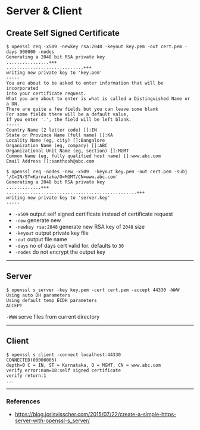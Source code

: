 # Server & Client

## Create Self Signed Certificate

```shell
$ openssl req -x509 -newkey rsa:2048 -keyout key.pem -out cert.pem -days 900000 -nodes
Generating a 2048 bit RSA private key
................+++
.............................+++
writing new private key to 'key.pem'
-----
You are about to be asked to enter information that will be incorporated
into your certificate request.
What you are about to enter is what is called a Distinguished Name or a DN.
There are quite a few fields but you can leave some blank
For some fields there will be a default value,
If you enter '.', the field will be left blank.
-----
Country Name (2 letter code) []:IN
State or Province Name (full name) []:KA
Locality Name (eg, city) []:Bangalore
Organization Name (eg, company) []:ABC
Organizational Unit Name (eg, section) []:MGMT
Common Name (eg, fully qualified host name) []:www.abc.com
Email Address []:santhosh@abc.com

$ openssl req -nodes -new -x509  -keyout key.pem -out cert.pem -subj '/C=IN/ST=Karnataka/O=MGMT/CN=www.abc.com'
Generating a 2048 bit RSA private key
.............+++
.................................................+++
writing new private key to 'server.key'
-----
```

- `-x509` output self signed certificate instead of certificate request
- `-new` generate new
- `-newkey rsa:2048` generate new RSA key of `2048` size
- `-keyout` output private key file
- `-out` output file name
- `-days` no of days cert valid for. defaults to `30`
- `-nodes` do not encrypt the output key

---

## Server

```shell
$ openssl s_server -key key.pem -cert cert.pem -accept 44330 -WWW
Using auto DH parameters
Using default temp ECDH parameters
ACCEPT
```

`-WWW` serve files from current directory

---

## Client

```shell
$ openssl s_client -connect localhost:44330
CONNECTED(00000005)
depth=0 C = IN, ST = Karnataka, O = MGMT, CN = www.abc.com
verify error:num=18:self signed certificate
verify return:1
...
```

---

### References

* https://blog.jorisvisscher.com/2015/07/22/create-a-simple-https-server-with-openssl-s_server/